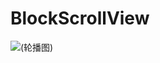 # BlockScrollView
![(轮播图)](https://github.com/Yexinglong/Purchase/blob/master/gouwuche.gif?raw=true)
